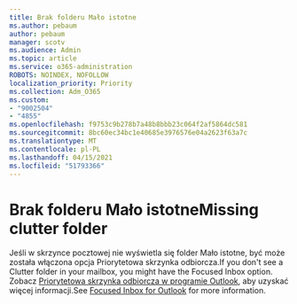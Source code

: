 ```yaml
---
title: Brak folderu Mało istotne
ms.author: pebaum
author: pebaum
manager: scotv
ms.audience: Admin
ms.topic: article
ms.service: o365-administration
ROBOTS: NOINDEX, NOFOLLOW
localization_priority: Priority
ms.collection: Adm_O365
ms.custom:
- "9002504"
- "4855"
ms.openlocfilehash: f9753c9b278b7a48b8bbb23c064f2af5864dc581
ms.sourcegitcommit: 8bc60ec34bc1e40685e3976576e04a2623f63a7c
ms.translationtype: MT
ms.contentlocale: pl-PL
ms.lasthandoff: 04/15/2021
ms.locfileid: "51793366"
---
```

# <a name="missing-clutter-folder"></a><span data-ttu-id="743e2-102">Brak folderu Mało istotne</span><span class="sxs-lookup"><span data-stu-id="743e2-102">Missing clutter folder</span></span>

<span data-ttu-id="743e2-103">Jeśli w skrzynce pocztowej nie wyświetla się folder Mało istotne, być może została włączona opcja Priorytetowa skrzynka odbiorcza.</span><span class="sxs-lookup"><span data-stu-id="743e2-103">If you don't see a Clutter folder in your mailbox, you might have the Focused Inbox option.</span></span> <span data-ttu-id="743e2-104">Zobacz [Priorytetowa skrzynka odbiorcza w programie Outlook](https://support.office.com/article/focused-inbox-for-outlook-f445ad7f-02f4-4294-a82e-71d8964e3978), aby uzyskać więcej informacji.</span><span class="sxs-lookup"><span data-stu-id="743e2-104">See [Focused Inbox for Outlook](https://support.office.com/article/focused-inbox-for-outlook-f445ad7f-02f4-4294-a82e-71d8964e3978) for more information.</span></span>
